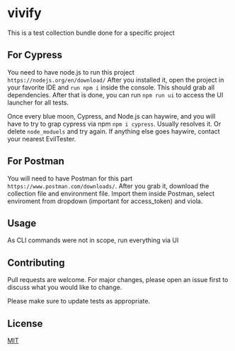 # vivify

This is a test collection bundle done for a specific project

## For Cypress

You need to have node.js to run this project ```https://nodejs.org/en/download/```
After you installed it, open the project in your favorite IDE and ```run npm i``` inside the console. This should grab all dependencies. After that is done, you can run ```npm run ui``` to access the UI launcher for all tests. 

Once every blue moon, Cypress, and Node.js can haywire, and you will have to try to grap cypress via npm ```npm i cypress```. Usually resolves it. Or delete ```node_moduels``` and try again. If anything else goes haywire, contact your nearest EvilTester.

## For Postman
You will need to have Postman for this part ```https://www.postman.com/downloads/```. After you grab it, download the collection file and environment file. Import them inside Postman, select enviroment from dropdown (important for access_token) and viola. 

## Usage
As CLI commands were not in scope, run everything via UI

## Contributing
Pull requests are welcome. For major changes, please open an issue first to discuss what you would like to change.

Please make sure to update tests as appropriate.

## License
[MIT](https://choosealicense.com/licenses/mit/)
